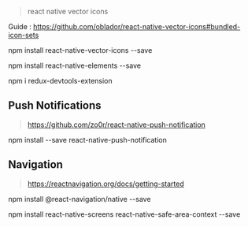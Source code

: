 > react native vector icons

Guide : https://github.com/oblador/react-native-vector-icons#bundled-icon-sets

npm install react-native-vector-icons --save

npm install react-native-elements --save


npm i redux-devtools-extension

## Push Notifications

> https://github.com/zo0r/react-native-push-notification

npm install --save react-native-push-notification

## Navigation

> https://reactnavigation.org/docs/getting-started

npm install @react-navigation/native --save

npm install react-native-screens react-native-safe-area-context --save

